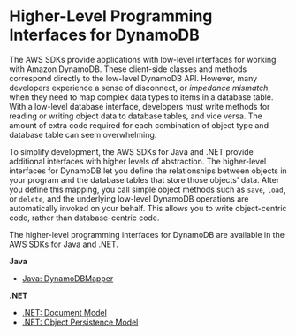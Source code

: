 # Higher\-Level Programming Interfaces for DynamoDB<a name="HigherLevelInterfaces"></a>

The AWS SDKs provide applications with low\-level interfaces for working with Amazon DynamoDB\. These client\-side classes and methods correspond directly to the low\-level DynamoDB API\. However, many developers experience a sense of disconnect, or *impedance mismatch*, when they need to map complex data types to items in a database table\. With a low\-level database interface, developers must write methods for reading or writing object data to database tables, and vice versa\. The amount of extra code required for each combination of object type and database table can seem overwhelming\.

To simplify development, the AWS SDKs for Java and \.NET provide additional interfaces with higher levels of abstraction\. The higher\-level interfaces for DynamoDB let you define the relationships between objects in your program and the database tables that store those objects' data\. After you define this mapping, you call simple object methods such as `save`, `load`, or `delete`, and the underlying low\-level DynamoDB operations are automatically invoked on your behalf\. This allows you to write object\-centric code, rather than database\-centric code\.

The higher\-level programming interfaces for DynamoDB are available in the AWS SDKs for Java and \.NET\.

**Java**
+ [Java: DynamoDBMapper](DynamoDBMapper.md)

**\.NET**
+ [\.NET: Document Model](DotNetSDKMidLevel.md)
+ [\.NET: Object Persistence Model](DotNetSDKHighLevel.md)